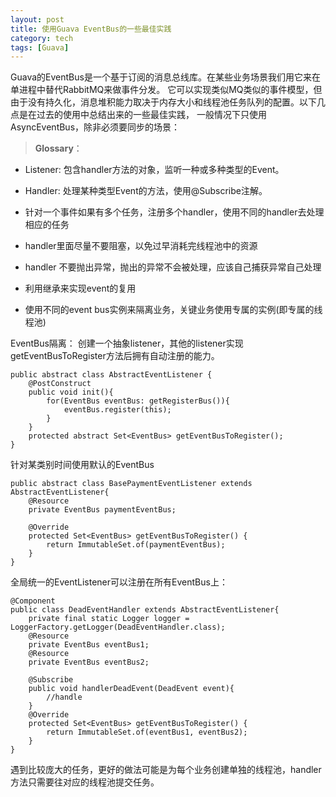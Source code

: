 ```yaml
---
layout: post
title: 使用Guava EventBus的一些最佳实践
category: tech
tags: [Guava]
---
```

    
Guava的EventBus是一个基于订阅的消息总线库。在某些业务场景我们用它来在单进程中替代RabbitMQ来做事件分发。
它可以实现类似MQ类似的事件模型，但由于没有持久化，消息堆积能力取决于内存大小和线程池任务队列的配置。以下几点是在过去的使用中总结出来的一些最佳实践， 一般情况下只使用AsyncEventBus，除非必须要同步的场景：

>**Glossary**：
 - Listener: 包含handler方法的对象，监听一种或多种类型的Event。
 - Handler: 处理某种类型Event的方法，使用@Subscribe注解。

 - 针对一个事件如果有多个任务，注册多个handler，使用不同的handler去处理相应的任务
 - handler里面尽量不要阻塞，以免过早消耗完线程池中的资源
 - handler 不要抛出异常，抛出的异常不会被处理，应该自己捕获异常自己处理
 - 利用继承来实现event的复用
 - 使用不同的event bus实例来隔离业务，关键业务使用专属的实例(即专属的线程池)
 

EventBus隔离：
创建一个抽象listener，其他的listener实现getEventBusToRegister方法后拥有自动注册的能力。

    public abstract class AbstractEventListener {
		@PostConstruct
		public void init(){
			for(EventBus eventBus: getRegisterBus()){
				eventBus.register(this);
			}
		}
		protected abstract Set<EventBus> getEventBusToRegister();
	}

针对某类别时间使用默认的EventBus

	public abstract class BasePaymentEventListener extends AbstractEventListener{
	    @Resource
	    private EventBus paymentEventBus;
	    
	    @Override
	    protected Set<EventBus> getEventBusToRegister() {
	        return ImmutableSet.of(paymentEventBus);
	    }
	}

全局统一的EventListener可以注册在所有EventBus上：

	@Component
	public class DeadEventHandler extends AbstractEventListener{
	    private final static Logger logger = LoggerFactory.getLogger(DeadEventHandler.class);
	    @Resource
	    private EventBus eventBus1;
	    @Resource
	    private EventBus eventBus2;
	    
	    @Subscribe
	    public void handlerDeadEvent(DeadEvent event){
	        //handle
	    }
	    @Override
	    protected Set<EventBus> getEventBusToRegister() {
	        return ImmutableSet.of(eventBus1, eventBus2);
	    }
	}

遇到比较庞大的任务，更好的做法可能是为每个业务创建单独的线程池，handler方法只需要往对应的线程池提交任务。
